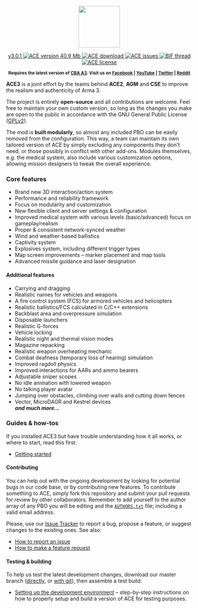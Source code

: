 <p align="center">
    <img src="https://github.com/acemod/ACE3/blob/master/extras/assets/logo/black/ACE3-Logo.jpg"
         height="112">
</p>
<p align="center">
    <a href="https://github.com/acemod/ACE3/releases">
    v3.0.1
        <img src="http://img.shields.io/badge/version-3.0.1-blue.svg?style=flat&label=Version"
             alt="ACE version">
    </a>
    <a href="https://github.com/acemod/ACE3/releases/download/v3.0.1/ace3_3.0.1.zip">
    40.9 Mb
        <img src="http://img.shields.io/badge/download-40.9_MB-green.svg?style=flat&label=Download"
             alt="ACE download">
    </a>
    <a href="https://github.com/acemod/ACE3/issues">
        <img src="http://img.shields.io/github/issues-raw/acemod/ACE3.svg?style=flat&label=Issues"
             alt="ACE issues">
    </a>
    <a href="http://forums.bistudio.com/showthread.php?191716-ACE3-A-collaborative-merger-between-AGM-CSE-and-ACE&p=2935435&viewfull=1#post2935435">
        <img src="https://img.shields.io/badge/BIF-Thread-lightgrey.svg?style=flat"
             alt="BIF thread">
    </a>
    <a href="https://github.com/acemod/ACE3/blob/master/LICENSE">
        <img src="http://img.shields.io/badge/License-GPLv2-red.svg?style=flat"
             alt="ACE license">
    </a>
</p>
<p align="center"><sup><strong>Requires the latest version of <a href="http://www.armaholic.com/page.php?id=18767">CBA A3</a>. Visit us on <a href="https://www.facebook.com/ACE3Mod">Facebook</a> | <a href="https://www.youtube.com/c/ACE3Mod">YouTube</a> | <a href="https://twitter.com/ACE3Mod">Twitter</a> | <a href="http://www.reddit.com/r/arma/search?q=ACE&restrict_sr=on&sort=new&t=all">Reddit</a></strong></sup></p>

**ACE3** is a joint effort by the teams behind **ACE2**, **AGM** and **CSE** to improve the realism and authenticity of Arma 3.

The project is entirely **open-source** and all contributions are welcome. Feel free to maintain your own custom version, so long as the changes you make are open to the public in accordance with the GNU General Public License ([GPLv2](https://github.com/acemod/ACE3/blob/master/LICENSE)).

The mod is **built modularly**, so almost any included PBO can be easily removed from the configuration. This way, a team can maintain its own tailored version of ACE by simply excluding any components they don't need, or those possibly in conflict with other add-ons. Modules themselves, e.g. the medical system, also include various customization options, allowing mission designers to tweak the overall experience.

### Core features
* Brand new 3D interaction/action system
* Performance and reliability framework
* Focus on modularity and customization
* New flexible client and server settings & configuration
* Improved medical system with various levels (basic/advanced) focus on gameplay/realism
* Proper & consistent network-synced weather
* Wind and weather-based ballistics
* Captivity system
* Explosives system, including different trigger types
* Map screen improvements – marker placement and map tools
* Advanced missile guidance and laser designation

#### Additional features
* Carrying and dragging
* Realistic names for vehicles and weapons
* A fire control system (FCS) for armored vehicles and helicopters
* Realistic ballistics/FCS calculated in C/C++ extensions
* Backblast area and overpressure simulation
* Disposable launchers
* Realistic G-forces
* Vehicle locking
* Realistic night and thermal vision modes
* Magazine repacking
* Realistic weapon overheating mechanic
* Combat deafness (temporary loss of hearing) simulation
* Improved ragdoll physics
* Improved interactions for AARs and ammo bearers
* Adjustable sniper scopes
* No idle animation with lowered weapon
* No talking player avatar
* Jumping over obstacles, climbing over walls and cutting down fences
* Vector, MicroDAGR and Kestrel devices<br>
***and much more...***

### Guides & how-tos
If you installed ACE3 but have trouble understanding how it all works, or where to start, read this first:
* [Getting started](http://ace3mod.com/wiki/user/getting-started.html)

#### Contributing
You can help out with the ongoing development by looking for potential bugs in our code base, or by contributing new features. To contribute something to ACE, simply fork this repository and submit your pull requests for review by other collaborators. Remember to add yourself to the author array of any PBO you will be editing and the [`AUTHORS.txt`](https://github.com/acemod/ACE3/blob/master/AUTHORS.txt) file; including a valid email address.

Please, use our [Issue Tracker](https://github.com/acemod/ACE3/issues) to report a bug, propose a feature, or suggest changes to the existing ones. See also:
* [How to report an issue](http://ace3mod.com/wiki/user/how-to-report-an-issue.html)
* [How to make a feature request](http://ace3mod.com/wiki/user/how-to-make-a-feature-request.html)

#### Testing & building
To help us test the latest development changes, download our master branch ([directly](https://github.com/acemod/ACE3/archive/master.zip), or [with git](https://help.github.com/articles/fetching-a-remote/)), then assemble a test build:
* [Setting up the development environment](http://ace3mod.com/wiki/development/setting-up-the-development-environment.html) – step-by-step instructions on how to properly setup and build a version of ACE for testing purposes.
